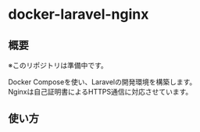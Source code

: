 # docker-laravel-nginx

## 概要
※このリポジトリは準備中です。

Docker Composeを使い、Laravelの開発環境を構築します。  
Nginxは自己証明書によるHTTPS通信に対応させています。

## 使い方

